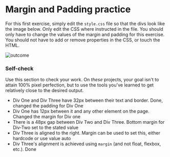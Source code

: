 # Margin and Padding practice

For this first exercise, simply edit the `style.css` file so that the divs look like the image below. Only edit the CSS where instructed in the file.  You should only have to change the values of the margin and padding for this exercise. You should not have to add or remove properties in the CSS, or touch the HTML.

![outcome](./desired-outcome.png)

### Self-check 
Use this section to check your work. On _these_ projects, your goal isn't to attain 100% pixel perfection, but to use the tools you've learned to get relatively close to the desired output.

- Div One and Div Three have 32px between their text and border. Done, changed the padding for Div One
- Div One has 12px between it and any other element on the page. Changed the margin for Div one
- There is a 48px gap between Div Two and Div Three. Bottom margin for Div-Two set to the stated value
- Div Three is aligned to the right. Margin can be used to set this, either hardcode or use value auto
- Div Three's alignment is achieved using `margin` (and not float, flexbox, etc.). Done